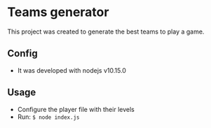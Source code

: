 # Teams generator

This project was created to generate the best teams to play a game.

## Config

* It was developed with nodejs v10.15.0


## Usage

* Configure the player file with their levels
* Run: ```$ node index.js ```
